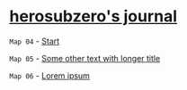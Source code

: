 # [herosubzero's journal](/)

`Мар 04` - [Start](/journal/2022/03/04-start-en.md)

`Мар 05` - [Some other text with longer title](/journal/2022/03/04-start-ru.md)

`Мар 06` - [Lorem ipsum](/journal/2022/03/04-start-ru.md)